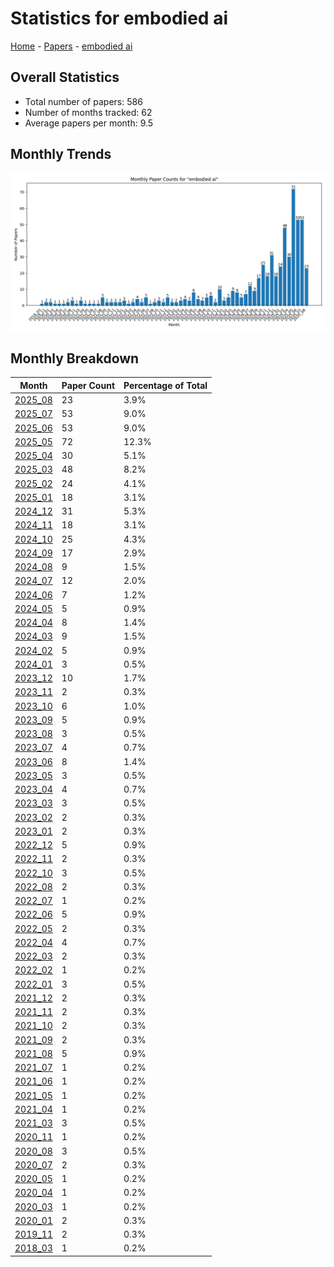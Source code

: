 # Statistics for embodied ai

[Home](https://arxcompass.github.io) - [Papers](https://arxcompass.github.io/papers) - [embodied ai](https://arxcompass.github.io/papers/embodied_ai)

## Overall Statistics

- Total number of papers: 586
- Number of months tracked: 62
- Average papers per month: 9.5

## Monthly Trends

![Monthly Paper Counts](monthly_stats.png)

## Monthly Breakdown

| Month | Paper Count | Percentage of Total |
| --- | --- | --- |
| [2025_08](./2025_08/papers_1.md) | 23 | 3.9% |
| [2025_07](./2025_07/papers_1.md) | 53 | 9.0% |
| [2025_06](./2025_06/papers_1.md) | 53 | 9.0% |
| [2025_05](./2025_05/papers_1.md) | 72 | 12.3% |
| [2025_04](./2025_04/papers_1.md) | 30 | 5.1% |
| [2025_03](./2025_03/papers_1.md) | 48 | 8.2% |
| [2025_02](./2025_02/papers_1.md) | 24 | 4.1% |
| [2025_01](./2025_01/papers_1.md) | 18 | 3.1% |
| [2024_12](./2024_12/papers_1.md) | 31 | 5.3% |
| [2024_11](./2024_11/papers_1.md) | 18 | 3.1% |
| [2024_10](./2024_10/papers_1.md) | 25 | 4.3% |
| [2024_09](./2024_09/papers_1.md) | 17 | 2.9% |
| [2024_08](./2024_08/papers_1.md) | 9 | 1.5% |
| [2024_07](./2024_07/papers_1.md) | 12 | 2.0% |
| [2024_06](./2024_06/papers_1.md) | 7 | 1.2% |
| [2024_05](./2024_05/papers_1.md) | 5 | 0.9% |
| [2024_04](./2024_04/papers_1.md) | 8 | 1.4% |
| [2024_03](./2024_03/papers_1.md) | 9 | 1.5% |
| [2024_02](./2024_02/papers_1.md) | 5 | 0.9% |
| [2024_01](./2024_01/papers_1.md) | 3 | 0.5% |
| [2023_12](./2023_12/papers_1.md) | 10 | 1.7% |
| [2023_11](./2023_11/papers_1.md) | 2 | 0.3% |
| [2023_10](./2023_10/papers_1.md) | 6 | 1.0% |
| [2023_09](./2023_09/papers_1.md) | 5 | 0.9% |
| [2023_08](./2023_08/papers_1.md) | 3 | 0.5% |
| [2023_07](./2023_07/papers_1.md) | 4 | 0.7% |
| [2023_06](./2023_06/papers_1.md) | 8 | 1.4% |
| [2023_05](./2023_05/papers_1.md) | 3 | 0.5% |
| [2023_04](./2023_04/papers_1.md) | 4 | 0.7% |
| [2023_03](./2023_03/papers_1.md) | 3 | 0.5% |
| [2023_02](./2023_02/papers_1.md) | 2 | 0.3% |
| [2023_01](./2023_01/papers_1.md) | 2 | 0.3% |
| [2022_12](./2022_12/papers_1.md) | 5 | 0.9% |
| [2022_11](./2022_11/papers_1.md) | 2 | 0.3% |
| [2022_10](./2022_10/papers_1.md) | 3 | 0.5% |
| [2022_08](./2022_08/papers_1.md) | 2 | 0.3% |
| [2022_07](./2022_07/papers_1.md) | 1 | 0.2% |
| [2022_06](./2022_06/papers_1.md) | 5 | 0.9% |
| [2022_05](./2022_05/papers_1.md) | 2 | 0.3% |
| [2022_04](./2022_04/papers_1.md) | 4 | 0.7% |
| [2022_03](./2022_03/papers_1.md) | 2 | 0.3% |
| [2022_02](./2022_02/papers_1.md) | 1 | 0.2% |
| [2022_01](./2022_01/papers_1.md) | 3 | 0.5% |
| [2021_12](./2021_12/papers_1.md) | 2 | 0.3% |
| [2021_11](./2021_11/papers_1.md) | 2 | 0.3% |
| [2021_10](./2021_10/papers_1.md) | 2 | 0.3% |
| [2021_09](./2021_09/papers_1.md) | 2 | 0.3% |
| [2021_08](./2021_08/papers_1.md) | 5 | 0.9% |
| [2021_07](./2021_07/papers_1.md) | 1 | 0.2% |
| [2021_06](./2021_06/papers_1.md) | 1 | 0.2% |
| [2021_05](./2021_05/papers_1.md) | 1 | 0.2% |
| [2021_04](./2021_04/papers_1.md) | 1 | 0.2% |
| [2021_03](./2021_03/papers_1.md) | 3 | 0.5% |
| [2020_11](./2020_11/papers_1.md) | 1 | 0.2% |
| [2020_08](./2020_08/papers_1.md) | 3 | 0.5% |
| [2020_07](./2020_07/papers_1.md) | 2 | 0.3% |
| [2020_05](./2020_05/papers_1.md) | 1 | 0.2% |
| [2020_04](./2020_04/papers_1.md) | 1 | 0.2% |
| [2020_03](./2020_03/papers_1.md) | 1 | 0.2% |
| [2020_01](./2020_01/papers_1.md) | 2 | 0.3% |
| [2019_11](./2019_11/papers_1.md) | 2 | 0.3% |
| [2018_03](./2018_03/papers_1.md) | 1 | 0.2% |

